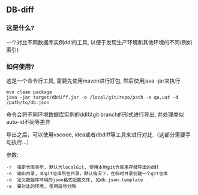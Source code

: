 
DB-diff
---


### 这是什么?

一个对比不同数据库实例ddl的工具, 以便于发现生产环境和其他环境的不同(例如索引)

### 如何使用?

这是一个命令行工具, 需要先使用maven进行打包, 然后使用java -jar来执行
```shell
mvn clean package
java -jar target/dbdiff.jar -o /local/git/repo/path -e qa,uat -d /path/to/db.json
```
命令会将不同环境数据库实例的ddl以git branch的形式进行导出, 并处理类似auto-id不同等差异

导出之后，可以使用vscode, idea或者dbdiff等工具来进行对比.（这部分需要手动执行...）


参数:
```
-r  指定仓库类型, 默认为localGit, 使用本地git仓库来存储导出的ddl
-o  输出目录, 即git仓库所在目录，默认情况下，在临时目录创建一个git仓库
-d  定义数据库环境的json格式配置文件, 见db.json.template 
-e  要对比的环境, 使用逗号分隔
```

                
